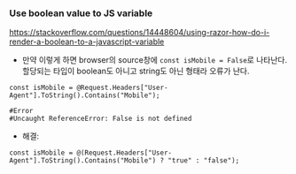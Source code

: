 ### Use boolean value to JS variable
https://stackoverflow.com/questions/14448604/using-razor-how-do-i-render-a-boolean-to-a-javascript-variable
- 만약 이렇게 하면 browser의 source창에 `const isMobile = False`로 나타난다. 할당되는 타입이 boolean도 아니고 string도 아닌 형태라 오류가 난다.
```cshtml
const isMobile = @Request.Headers["User-Agent"].ToString().Contains("Mobile");

#Error
#Uncaught ReferenceError: False is not defined
```

- 해결:
```cshtml
const isMobile = @(Request.Headers["User-Agent"].ToString().Contains("Mobile") ? "true" : "false");
```

